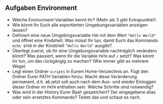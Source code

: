 ## Aufgaben Environment

- Welche Environment-Variablen kennt ihr? (Mehr als 3 gibt Extrapunkte!)
- Wie könnt Ihr Euch alle exportierten Umgebungsvariablen anzeigen lassen?
- Definiert eine neue Umgebingsvariable `FOO` mit dem Wert `"Hello World"` und öffnet eine Kindshell. Was müsst Ihr tun, damit Euch das Kommando `echo $FOO` in der Kindshell `"Hello World"` ausgibt?
- Überlegt zuerst, ob Ihr eine Umgebungsvariable nachträglich verändern könnt? Was passiert, wenn Ihr die Variable `PATH` auf `/` setzt? Was könnt ihr tun, um das rückgängig zu machen? (Wie immer gibt es mehrere Wege)
- Legt einen Ordner `scripts` in Eurem Home-Verzeichnis an. Fügt den Ordner Eurer PATH Variablen hinzu. Macht diese Veränderung permanent, d.h. ab jetzt soll auch nach dem Aus- und wieder Einloggen dieser Ordner im `PATH` enthalten sein. Welche Schritte sind notwendig?
- Was wird in der History Eurer Bash gespeichert? Der eingegebene alias oder sein ersetztes Kommando? Testet das und schaut es nach.
